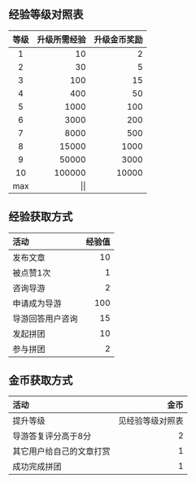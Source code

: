 ## 经验等级对照表

|等级|升级所需经验|升级金币奖励|
|:---:|---:|---:|
|1|10|2|
|2|30|5|
|3|100|15|
|4|400|50|
|5|1000|100|
|6|3000|200|
|7|8000|500|
|8|15000|1000|
|9|50000|3000|
|10|100000|10000|
|max|\|\|

## 经验获取方式

|活动|经验值|
|:---|---:|
|发布文章|10|
|被点赞1次|1|
|咨询导游|2|
|申请成为导游|100|
|导游回答用户咨询|15|
|发起拼团|10|
|参与拼团|2|

## 金币获取方式

|活动|金币|
|:---|---:|
|提升等级|见经验等级对照表|
|导游答复评分高于8分|2|
|其它用户给自己的文章打赏|1|
|成功完成拼团|1|
